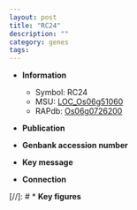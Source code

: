 ```yaml
---
layout: post
title: "RC24"
description: ""
category: genes
tags: 
---
```


* **Information**  
    + Symbol: RC24  
    + MSU: [LOC_Os06g51060](http://rice.uga.edu/cgi-bin/ORF_infopage.cgi?orf=LOC_Os06g51060)  
    + RAPdb: [Os06g0726200](http://rapdb.dna.affrc.go.jp/viewer/gbrowse_details/irgsp1?name=Os06g0726200)  

* **Publication**  

* **Genbank accession number**  

* **Key message**  

* **Connection**  

[//]: # * **Key figures**  


